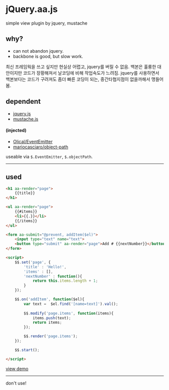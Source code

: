 # jQuery.aa.js

simple view plugin by jquery, mustache

## why?

* can not abandon jquery.
* backbone is good, but slow work.

최신 프레임웍을 쓰고 싶지만 현실상 어렵고, jquery를 버릴 수 없음. 
백본은 훌륭한 대안이지만 코드가 장황해져서 날코딩에 비해 작업속도가 느려짐.
jquery를 사용하면서 백본보다는 코드가 구려져도 좀더 빠른 코딩이 되는, 중간타협지점이 없을까해서 맹들어봄.


## dependent

* [jquery.js](https://github.com/jquery/jquery)
* [mustache.js](https://github.com/janl/mustache.js)

#### (injected)

* [Olical/EventEmitter](https://github.com/Olical/EventEmitter)
* [mariocasciaro/object-path](https://github.com/mariocasciaro/object-path)


useable via `$.EventEmitter`, `$.objectPath`.

---
## used

```html
<h1 aa-render="page">
    {{title}}
</h1>

<ul aa-render="page">
    {{#items}}
    <li>{{.}}</li>
    {{/items}}
</ul>

<form aa-submit="@prevent, addItem($el)">
    <input type="text" name="text">
    <button type="submit" aa-render="page">Add # {{nextNumber}}</button>
</form>

<script>
    $$.set('page', {
        'title' : 'Hello!',
        'items' : [],
        'nextNumber' : function(){
            return this.items.length + 1;
        }
    });

    $$.on('addItem', function($el){
        var text =  $el.find('[name=text]').val();
        
        $$.modify('page.items', function(items){
            items.push(text);
            return items;
        });

        $$.render('page.items');
    });

    $$.start();

</script>
```
[view demo](https://jsfiddle.net/rLy6u2b5/)


------------------

don't use!
